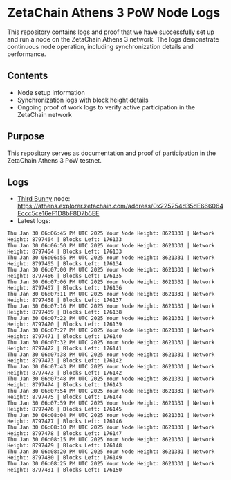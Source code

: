 # ZetaChain Athens 3 PoW Node Logs
This repository contains logs and proof that we have successfully set up and run a node on the ZetaChain Athens 3 network. The logs demonstrate continuous node operation, including synchronization details and performance.

## Contents
- Node setup information
- Synchronization logs with block height details
- Ongoing proof of work logs to verify active participation in the ZetaChain network

## Purpose
This repository serves as documentation and proof of participation in the ZetaChain Athens 3 PoW testnet.

## Logs

- [Third Bunny](https://thirdbunny.xyz/) node: https://athens.explorer.zetachain.com/address/0x225254d35dE666064Eccc5ce16eF1D8bF8D7b5EE
- Latest logs:
```
Thu Jan 30 06:06:45 PM UTC 2025 Your Node Height: 8621331 | Network Height: 8797464 | Blocks Left: 176133
Thu Jan 30 06:06:50 PM UTC 2025 Your Node Height: 8621331 | Network Height: 8797464 | Blocks Left: 176133
Thu Jan 30 06:06:55 PM UTC 2025 Your Node Height: 8621331 | Network Height: 8797465 | Blocks Left: 176134
Thu Jan 30 06:07:00 PM UTC 2025 Your Node Height: 8621331 | Network Height: 8797466 | Blocks Left: 176135
Thu Jan 30 06:07:06 PM UTC 2025 Your Node Height: 8621331 | Network Height: 8797467 | Blocks Left: 176136
Thu Jan 30 06:07:11 PM UTC 2025 Your Node Height: 8621331 | Network Height: 8797468 | Blocks Left: 176137
Thu Jan 30 06:07:16 PM UTC 2025 Your Node Height: 8621331 | Network Height: 8797469 | Blocks Left: 176138
Thu Jan 30 06:07:22 PM UTC 2025 Your Node Height: 8621331 | Network Height: 8797470 | Blocks Left: 176139
Thu Jan 30 06:07:27 PM UTC 2025 Your Node Height: 8621331 | Network Height: 8797471 | Blocks Left: 176140
Thu Jan 30 06:07:32 PM UTC 2025 Your Node Height: 8621331 | Network Height: 8797472 | Blocks Left: 176141
Thu Jan 30 06:07:38 PM UTC 2025 Your Node Height: 8621331 | Network Height: 8797473 | Blocks Left: 176142
Thu Jan 30 06:07:43 PM UTC 2025 Your Node Height: 8621331 | Network Height: 8797473 | Blocks Left: 176142
Thu Jan 30 06:07:48 PM UTC 2025 Your Node Height: 8621331 | Network Height: 8797474 | Blocks Left: 176143
Thu Jan 30 06:07:54 PM UTC 2025 Your Node Height: 8621331 | Network Height: 8797475 | Blocks Left: 176144
Thu Jan 30 06:07:59 PM UTC 2025 Your Node Height: 8621331 | Network Height: 8797476 | Blocks Left: 176145
Thu Jan 30 06:08:04 PM UTC 2025 Your Node Height: 8621331 | Network Height: 8797477 | Blocks Left: 176146
Thu Jan 30 06:08:10 PM UTC 2025 Your Node Height: 8621331 | Network Height: 8797478 | Blocks Left: 176147
Thu Jan 30 06:08:15 PM UTC 2025 Your Node Height: 8621331 | Network Height: 8797479 | Blocks Left: 176148
Thu Jan 30 06:08:20 PM UTC 2025 Your Node Height: 8621331 | Network Height: 8797480 | Blocks Left: 176149
Thu Jan 30 06:08:25 PM UTC 2025 Your Node Height: 8621331 | Network Height: 8797481 | Blocks Left: 176150
```

